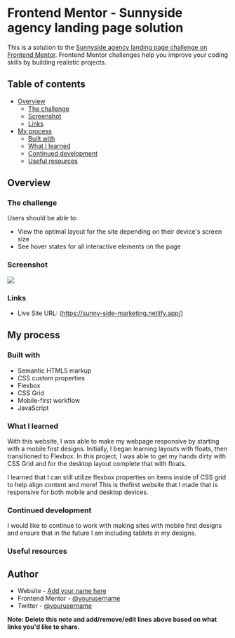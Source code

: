 # Frontend Mentor - Sunnyside agency landing page solution

This is a solution to the [Sunnyside agency landing page challenge on Frontend Mentor](https://www.frontendmentor.io/challenges/sunnyside-agency-landing-page-7yVs3B6ef). Frontend Mentor challenges help you improve your coding skills by building realistic projects.

## Table of contents

- [Overview](#overview)
  - [The challenge](#the-challenge)
  - [Screenshot](#screenshot)
  - [Links](#links)
- [My process](#my-process)
  - [Built with](#built-with)
  - [What I learned](#what-i-learned)
  - [Continued development](#continued-development)
  - [Useful resources](#useful-resources)


## Overview

### The challenge

Users should be able to:

- View the optimal layout for the site depending on their device's screen size
- See hover states for all interactive elements on the page

### Screenshot

![](./screenshot.jpg)



### Links
- Live Site URL: (https://sunny-side-marketing.netlify.app/)

## My process

### Built with

- Semantic HTML5 markup
- CSS custom properties
- Flexbox
- CSS Grid
- Mobile-first workflow
- JavaScript



### What I learned

 With this website, I was able to make my webpage responsive by starting with a mobile first designs. Initially, I began learning layouts with floats, then transitioned to Flexbox. In this project, I was able to get my hands dirty with CSS Grid and for the desktop layout complete that with floats.

I learned that I can still utilize flexbox properties on items inside of CSS grid to help align content and more! This is thefirst website that I made that is responsive for both mobile and desktop devices.


### Continued development

I would like to continue to work with making sites with mobile first designs and ensure that in the future I am including tablets in my designs.

### Useful resources


## Author

- Website - [Add your name here](https://www.your-site.com)
- Frontend Mentor - [@yourusername](https://www.frontendmentor.io/profile/yourusername)
- Twitter - [@yourusername](https://www.twitter.com/yourusername)

**Note: Delete this note and add/remove/edit lines above based on what links you'd like to share.**

#